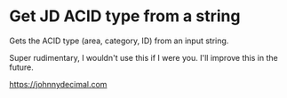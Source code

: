# Get JD ACID type from a string

Gets the ACID type (area, category, ID) from an input string.

Super rudimentary, I wouldn't use this if I were you. I'll improve this in the future.

https://johnnydecimal.com

